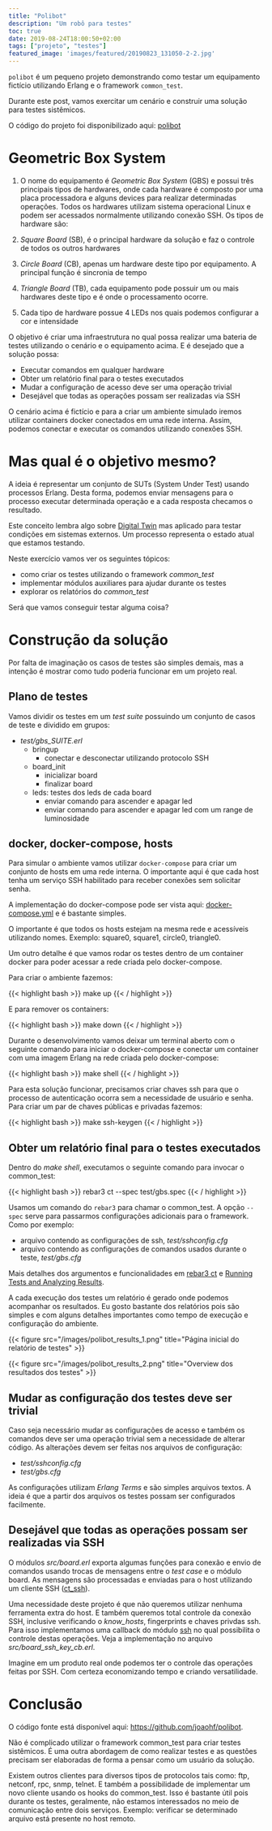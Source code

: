 ```yaml
---
title: "Polibot"
description: "Um robô para testes"
toc: true
date: 2019-08-24T18:00:50+02:00
tags: ["projeto", "testes"]
featured_image: 'images/featured/20190823_131050-2-2.jpg'
---
```


`polibot` é um pequeno projeto demonstrando como testar um equipamento fictício utilizando Erlang e o framework `common_test`.

Durante este post, vamos exercitar um cenário e construir uma solução para testes sistêmicos.

O código do projeto foi disponibilizado aqui: [polibot](https://github.com/joaohf/polibot)

# Geometric Box System

1. O nome do equipamento é _Geometric Box System_ (GBS) e possui três principais tipos de hardwares, onde cada hardware é composto por uma placa processadora e alguns devices para realizar determinadas operações. Todos os hardwares utilizam sistema operacional Linux e podem ser acessados normalmente utilizando conexão SSH. Os tipos de hardware são:
  1. _Square Board_ (SB), é o principal hardware da solução e faz o controle de todos os outros hardwares
  2. _Circle Board_ (CB), apenas um hardware deste tipo por equipamento. A principal função é sincronia de tempo
  3. _Triangle Board_ (TB), cada equipamento pode possuir um ou mais hardwares deste tipo e é onde o processamento ocorre.

2. Cada tipo de hardware possue 4 LEDs nos quais podemos configurar a cor e intensidade

O objetivo é criar uma infraestrutura no qual possa realizar uma bateria de testes utilizando o cenário e o equipamento acima. E é desejado que a solução possa:

* Executar comandos em qualquer hardware
* Obter um relatório final para o testes executados
* Mudar a configuração de acesso deve ser uma operação trivial
* Desejável que todas as operações possam ser realizadas via SSH

O cenário acima é fictício e para a criar um ambiente simulado iremos utilizar containers docker conectados em uma rede interna. Assim, podemos conectar e executar os comandos utilizando conexões SSH.

# Mas qual é o objetivo mesmo?

A ideia é representar um conjunto de SUTs (System Under Test) usando processos Erlang. Desta forma, podemos enviar mensagens para o processo executar determinada operação e a cada resposta checamos o resultado.

Este conceito lembra algo sobre [Digital Twin](https://en.wikipedia.org/wiki/Digital_twin) mas aplicado para testar condições em sistemas externos. Um processo representa o estado atual que estamos testando.

Neste exercício vamos ver os seguintes tópicos:

* como criar os testes utilizando o framework _common\_test_
* implementar módulos auxiliares para ajudar durante os testes
* explorar os relatórios do _common\_test_

Será que vamos conseguir testar alguma coisa?

# Construção da solução

Por falta de imaginação os casos de testes são simples demais, mas a intenção é mostrar como tudo poderia funcionar em um projeto real.

## Plano de testes

Vamos dividir os testes em um _test suite_ possuindo um conjunto de casos de teste e dividido em grupos:

* _test/gbs\_SUITE.erl_
  * bringup
    * conectar e desconectar utilizando protocolo SSH
  * board_init
    * inicializar board  
    * finalizar board
  * leds: testes dos leds de cada board
    * enviar comando para ascender e apagar led
    * enviar comando para ascender e apagar led com um range de luminosidade

## docker, docker-compose, hosts

Para simular o ambiente vamos utilizar `docker-compose` para criar um conjunto de hosts em uma rede interna. O importante aqui é que cada host tenha um serviço SSH habilitado para receber conexões sem solicitar senha.

A implementação do docker-compose pode ser vista aqui: [docker-compose.yml](https://github.com/joaohf/polibot/blob/master/docker/docker-compose.yml) e é bastante simples.

O importante é que todos os hosts estejam na mesma rede e acessíveis utilizando nomes. Exemplo: square0, square1, circle0, triangle0.

Um outro detalhe é que vamos rodar os testes dentro de um container docker para poder acessar a rede criada pelo docker-compose.

Para criar o ambiente fazemos:

{{< highlight bash >}}
make up
{{< / highlight >}}

E para remover os containers:

{{< highlight bash >}}
make down
{{< / highlight >}}

Durante o desenvolvimento vamos deixar um terminal aberto com o seguinte comando para iniciar o docker-compose e conectar um container com uma imagem Erlang na rede criada pelo docker-compose:

{{< highlight bash >}}
make shell
{{< / highlight >}}

Para esta solução funcionar, precisamos criar chaves ssh para que o processo de autenticação ocorra sem a necessidade de usuário e senha. Para criar um par de chaves públicas e privadas fazemos:

{{< highlight bash >}}
make ssh-keygen
{{< / highlight >}}


## Obter um relatório final para o testes executados

Dentro do _make shell_, executamos o seguinte comando para invocar o common_test:

{{< highlight bash >}}
rebar3 ct --spec test/gbs.spec
{{< / highlight >}}

Usamos um comando do `rebar3` para chamar o common_test. A opção `--spec` serve para passarmos configurações adicionais para o framework. Como por exemplo:

* arquivo contendo as configurações de ssh, _test/sshconfig.cfg_
* arquivo contendo as configurações de comandos usados durante o teste, _test/gbs.cfg_

Mais detalhes dos argumentos e funcionalidades em [rebar3 ct](https://www.rebar3.org/docs/commands#section-ct) e [Running Tests and Analyzing Results](http://erlang.org/doc/apps/common_test/run_test_chapter.html).

A cada execução dos testes um relatório é gerado onde podemos acompanhar os resultados. Eu gosto bastante dos relatórios pois são simples e com alguns detalhes importantes como tempo de execução e configuração do ambiente.

{{< figure src="/images/polibot_results_1.png" title="Página inicial do relatório de testes" >}}


{{< figure src="/images/polibot_results_2.png" title="Overview dos resultados dos testes" >}}

## Mudar as configuração dos testes deve ser trivial

Caso seja necessário mudar as configurações de acesso e também os comandos deve ser uma operação trivial sem a necessidade de alterar código. As alterações devem ser feitas nos arquivos de configuração:

* _test/sshconfig.cfg_
* _test/gbs.cfg_

As configurações utilizam _Erlang Terms_ e são simples arquivos textos. A ideia é que a partir dos arquivos os testes possam ser configurados facilmente.
  
## Desejável que todas as operações possam ser realizadas via SSH

O módulos _src/board.erl_ exporta algumas funções para conexão e envio de comandos usando trocas de mensagens entre o _test case_ e o módulo board. As mensagens são processadas e enviadas para o host utilizando um cliente SSH ([ct_ssh](http://erlang.org/doc/man/ct_ssh.html)).

Uma necessidade deste projeto é que não queremos utilizar nenhuma ferramenta extra do host. E também queremos total controle da conexão SSH, inclusive verificando o _know\_hosts_, fingerprints e chaves privdas ssh. Para isso implementamos uma callback do módulo [ssh](http://erlang.org/doc/apps/ssh/index.html) no qual possibilita o controle destas operações. Veja a implementação no arquivo _src/board\_ssh\_key\_cb.erl_.

Imagine em um produto real onde podemos ter o controle das operações feitas por SSH. Com certeza economizando tempo e criando versatilidade.

# Conclusão

O código fonte está disponível aqui: https://github.com/joaohf/polibot.

Não é complicado utilizar o framework common_test para criar testes sistêmicos. É uma outra abordagem de como realizar testes e as questões precisam ser elaboradas de forma a pensar como um usuário da solução.

Existem outros clientes para diversos tipos de protocolos tais como: ftp, netconf, rpc, snmp, telnet. E também a possibilidade de implementar um novo cliente usando os hooks do common_test. Isso é bastante útil pois durante os testes, geralmente, não estamos interessados no meio de comunicação entre dois serviços. Exemplo: verificar se determinado arquivo está presente no host remoto.

